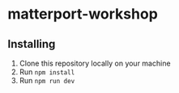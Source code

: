 # matterport-workshop
## Installing
1) Clone this repository locally on your machine
2) Run `npm install`
3) Run `npm run dev`